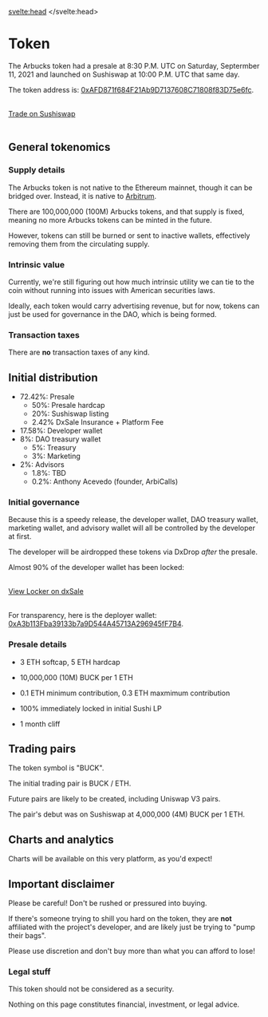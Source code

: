 <svelte:head>
    <title>Token Documentation - Arbucks</title>
    <link rel="canonical" href="https://arbucks.io/docs/token/">
    <meta property="og:title" content="Token Documentation - Arbucks">
    <meta name=twitter:title content="Token Documentation - Arbucks">
</svelte:head>

# Token

The Arbucks token had a presale at 8:30 P.M. UTC on Saturday, Septermber 11, 2021 and launched on Sushiswap at 10:00 P.M. UTC that same day.

The token address is: [0xAFD871f684F21Ab9D7137608C71808f83D75e6fc](https://arbiscan.io/token/0xAFD871f684F21Ab9D7137608C71808f83D75e6fc).

<br>

<a class="button button--buy" href="https://app.sushi.com/swap?outputCurrency=0xafd871f684f21ab9d7137608c71808f83d75e6fc" rel="external noopener" target="_blank">
    Trade on Sushiswap
</a>

<br>
<br>

## General tokenomics

### Supply details

The Arbucks token is not native to the Ethereum mainnet, though it can be bridged over. Instead, it is native to [Arbitrum](https://arbitrum.io).

There are 100,000,000 (100M) Arbucks tokens, and that supply is fixed, meaning no more Arbucks tokens can be minted in the future.

However, tokens can still be burned or sent to inactive wallets, effectively removing them from the circulating supply.

### Intrinsic value

Currently, we're still figuring out how much intrinsic utility we can tie to the coin without running into issues with American securities laws.

Ideally, each token would carry advertising revenue, but for now, tokens can just be used for governance in the DAO, which is being formed.

### Transaction taxes

There are **no** transaction taxes of any kind.

## Initial distribution

- 72.42%: Presale
  - 50%: Presale hardcap
  - 20%: Sushiswap listing
  - 2.42% DxSale Insurance + Platform Fee
- 17.58%: Developer wallet
- 8%: DAO treasury wallet
  - 5%: Treasury
  - 3%: Marketing
- 2%: Advisors
  - 1.8%: TBD
  - 0.2%: Anthony Acevedo (founder, ArbiCalls)

### Initial governance

Because this is a speedy release, the developer wallet, DAO treasury wallet, marketing wallet, and advisory wallet will all be controlled by the developer at first.

The developer will be airdropped these tokens via DxDrop *after* the presale.

Almost 90% of the developer wallet has been locked:

<br>

<a class="button button--buy" href="https://dxsale.app/app/v3/dxlockview?id=1&add=0xA3b113Fba39133b7a9D544A45713A296945fF7B4&type=tokenlock&chain=Arbitrum" rel="external noopener" target="_blank">
    View Locker on dxSale
</a>

<br>
<br>

For transparency, here is the deployer wallet: [0xA3b113Fba39133b7a9D544A45713A296945fF7B4](https://arbiscan.io/address/0xA3b113Fba39133b7a9D544A45713A296945fF7B4).

### Presale details

- 3 ETH softcap, 5 ETH hardcap

- 10,000,000 (10M) BUCK per 1 ETH

- 0.1 ETH minimum contribution, 0.3 ETH maxmimum contribution

- 100% immediately locked in initial Sushi LP

- 1 month cliff

## Trading pairs

The token symbol is "BUCK".

The initial trading pair is BUCK / ETH.

Future pairs are likely to be created, including Uniswap V3 pairs.

The pair's debut was on Sushiswap at 4,000,000 (4M) BUCK per 1 ETH.

## Charts and analytics

Charts will be available on this very platform, as you'd expect!

## Important disclaimer

Please be careful! Don't be rushed or pressured into buying.

If there's someone trying to shill you hard on the token, they are **not** affiliated with the project's developer, and are likely just be trying to "pump their bags".

Please use discretion and don't buy more than what you can afford to lose!

### Legal stuff

This token should not be considered as a security.

Nothing on this page constitutes financial, investment, or legal advice.
